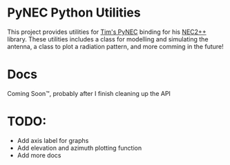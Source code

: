 # PyNEC Python Utilities

This project provides utilities for [Tim's PyNEC](https://github.com/tmolteno/python-necpp/) binding for his [NEC2++](https://github.com/tmolteno/necpp) library.
These utilities includes a class for modelling and simulating the antenna, a class to plot a radiation pattern, and more comming in the future!

# Docs
Coming Soon:tm:, probably after I finish cleaning up the API

# TODO:
- Add axis label for graphs
- Add elevation and azimuth plotting function
- Add more docs
